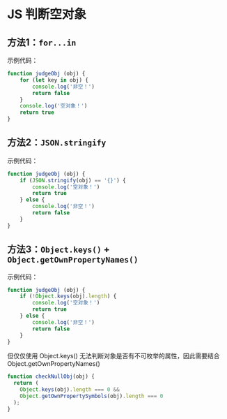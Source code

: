 # JS 判断空对象

## 方法1：`for...in`

示例代码：

```js
function judgeObj (obj) {
    for (let key in obj) {
        console.log('非空！')
        return false
    }
    console.log('空对象！')
    return true
}
```

## 方法2：`JSON.stringify`

示例代码：

```js
function judgeObj (obj) {
    if (JSON.stringify(obj) == '{}') {
        console.log('空对象！')
        return true
    } else {
        console.log('非空！')
        return false
    }
}
```

## 方法3：`Object.keys()` + `Object.getOwnPropertyNames()`

示例代码：

```js
function judgeObj (obj) {
    if (!Object.keys(obj).length) {
        console.log('空对象！')
        return true
    } else {
        console.log('非空！')
        return false
    }
}
```

但仅仅使用 Object.keys() 无法判断对象是否有不可枚举的属性，因此需要结合 Object.getOwnPropertyNames()

```js
function checkNullObj(obj) {
  return (
    Object.keys(obj).length === 0 &&
    Object.getOwnPropertySymbols(obj).length === 0
  );
}
```
